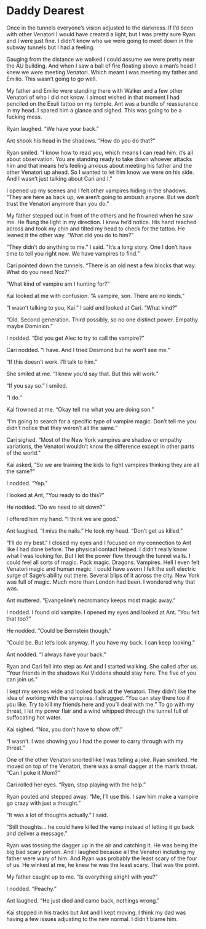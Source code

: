 # Daddy Dearest

Once in the tunnels everyone’s vision adjusted to the darkness. If I’d been with other Venatori I would have created a light, but I was pretty sure Ryan and I were just fine. I didn’t know who we were going to meet down in the subway tunnels but I had a feeling.

Gauging from the distance we walked I could assume we were pretty near the AU building. And when I saw a ball of fire floating above a man’s head I knew we were meeting Venatori. Which meant I was meeting my father and Emilio. This wasn’t going to go well.

My father and Emilio were standing there with Walker and a few other Venatori of who I did not know. I almost wished in that moment I had penciled on the Exuli tattoo on my temple. Ant was a bundle of reassurance in my head. I spared him a glance and sighed. This was going to be a fucking mess.

Ryan laughed. “We have your back.”

Ant shook his head in the shadows. “How do you do that?”

Ryan smiled. “I know how to read you, which means I can read him. it’s all about observation. You are standing ready to take down whoever attacks him and that means he’s feeling anxious about meeting his father and the other Venatori up ahead. So I wanted to let him know we were on his side. And I wasn’t just talking about Cari and I.”

I opened up my scenes and I felt other vampires hiding in the shadows. "They are here as back up, we aren’t going to ambush anyone. But we don’t trust the Venatori anymore than you do.”

My father stepped out in front of the others and he frowned when he saw me. He flung the light in my direction. I knew he’d notice. His hand reached across and took my chin and tilted my head to check for the tattoo. He leaned it the other way. “What did you do to him?”

“They didn’t do anything to me.” I said. "It’s a long story. One I don’t have time to tell you right now. We have vampires to find.”

Cari pointed down the tunnels. “There is an old nest a few blocks that way. What do you need Nox?”

“What kind of vampire am I hunting for?”

Kai looked at me with confusion. “A vampire, son. There are no kinds.”

“I wasn’t talking to you, Kai.” I said and looked at Cari. “What kind?”

“Old. Second generation. Third possibly, so no one distinct power. Empathy maybe Dominion.”

I nodded. “Did you get Alec to try to call the vampire?”

Cari nodded. “I have. And I tried Desmond but he won’t see me.”

“If this doesn’t work. I’ll talk to him.”

She smiled at me. “I knew you’d say that. But this will work.”

“If you say so.” I smiled.

“I do.”

Kai frowned at me. “Okay tell me what you are doing son.”

“I’m going to search for a specific type of vampire magic. Don’t tell me you didn’t notice that they weren’t all the same.”

Cari sighed. “Most of the New York vampires are shadow or empathy variations, the Venatori wouldn’t know the difference except in other parts of the world."

Kai asked, “So we are training the kids to fight vampires thinking they are all the same?”

I nodded. “Yep.”

I looked at Ant, “You ready to do this?”

He nodded. “Do we need to sit down?”

I offered him my hand. “I think we are good.”

Ant laughed. “I miss the nails.” He took my head. “Don’t get us killed.”

“I’ll do my best.” I closed my eyes and I focused on my connection to Ant like I had done before. The physical contact helped. I didn’t really know what I was looking for. But I let the power flow through the tunnel walls. I could feel all sorts of magic. Pack magic. Dragons. Vampires. Hell I even felt Venatori magic and human magic. I could have sworn I felt the soft electric surge of Sage’s ability out there. Several blips of it across the city. New York was full of magic. Much more than London had been. I wondered why that was.

Ant muttered. “Evangeline’s necromancy keeps most magic away.”

I nodded. I found old vampire. I opened my eyes and looked at Ant. “You felt that too?”

He nodded. “Could be Bernstein though.”

“Could be. But let’s look anyway. If you have my back. I can keep looking.”

Ant nodded. “I always have your back.”

Ryan and Cari fell into step as Ant and I started walking. She called after us. “Your friends in the shadows Kai Viddens should stay here. The five of you can join us.”

I kept my senses wide and looked back at the Venatori. They didn’t like the idea of working with the vampires. I shrugged. “You can stay there too if you like. Try to kill my friends here and you’ll deal with me.” To go with my threat, I let my power flair and a wind whipped through the tunnel full of suffocating hot water. 

Kai sighed. “Nox, you don’t have to show off.”

“I wasn’t. I was showing you I had the power to carry through with my threat.”

One of the other Venatori snorted like I was telling a joke. Ryan smirked. He moved on top of the Venatori, there was a small dagger at the man’s throat. “Can I poke it Mom?”

Cari rolled her eyes. “Ryan, stop playing with the help.”

Ryan pouted and stepped away. “Me, I’ll use this. I saw him make a vampire go crazy with just a thought.”

“It was a lot of thoughts actually.” I said.

“Still thoughts… he could have killed the vamp instead of letting it go back and deliver a message.”

Ryan was tossing the dagger up in the air and catching it. He was being the big bad scary person. And I laughed because all the Venatori including my father were wary of him. And Ryan was probably the least scary of the four of us. He winked at me, he knew he was the least scary. That was the point.

My father caught up to me. “Is everything alright with you?”

I nodded. “Peachy.” 

Ant laughed. “He just died and came back, nothings wrong.”

Kai stopped in his tracks but Ant and I kept moving. I think my dad was having a few issues adjusting to the new normal. I didn’t blame him. 